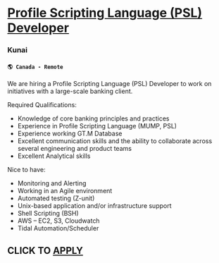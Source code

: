 # [Profile Scripting Language (PSL) Developer](https://www.remotewlb.com/apply/profile-scripting-language-psl-developer-126928)  
### Kunai  
#### `🌎 Canada - Remote`  

We are hiring a Profile Scripting Language (PSL) Developer to work on initiatives with a large-scale banking client.

Required Qualifications:

  * Knowledge of core banking principles and practices
  * Experience in Profile Scripting Language (MUMP, PSL)
  * Experience working GT.M Database
  * Excellent communication skills and the ability to collaborate across several engineering and product teams
  * Excellent Analytical skills

Nice to have:

  * Monitoring and Alerting
  * Working in an Agile environment
  * Automated testing (Z-unit)
  * Unix-based application and/or infrastructure support
  * Shell Scripting (BSH)
  * AWS – EC2, S3, Cloudwatch
  * Tidal Automation/Scheduler

  
## CLICK TO [APPLY](https://www.remotewlb.com/apply/profile-scripting-language-psl-developer-126928)

